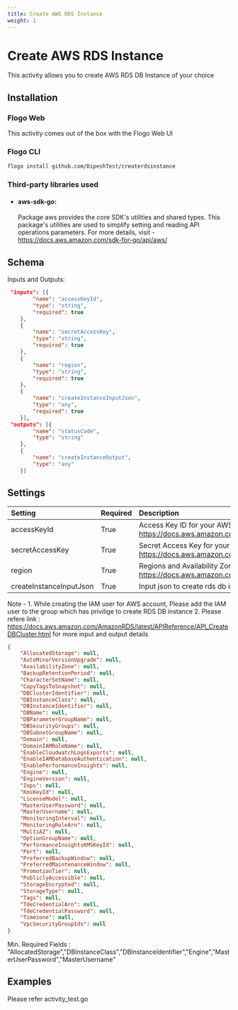 ```yaml
---
title: Create AWS RDS Instance
weight: 1
---
```


# Create AWS RDS Instance
This activity allows you to create AWS RDS DB Instance of your choice

## Installation
### Flogo Web
This activity comes out of the box with the Flogo Web UI
### Flogo CLI
```bash
flogo install github.com/DipeshTest/createrdsinstance
```

### Third-party libraries used
- #### aws-sdk-go:
	Package aws provides the core SDK's utilities and shared types. This package's utilities are used to simplify setting and reading API operations parameters. For more details, visit - https://docs.aws.amazon.com/sdk-for-go/api/aws/
	
	
## Schema
Inputs and Outputs:

```json
 "inputs": [{
		"name": "accessKeyId",
		"type": "string",
		"required": true
	},
	{
		"name": "secretAccessKey",
		"type": "string",
		"required": true
	},
	{
		"name": "region",
		"type": "string",
		"required": true
	},
	{
		"name": "createInstanceInputJson",
		"type": "any",
		"required": true
	}],
 "outputs": [{
		"name": "statusCode",
		"type": "string"
	},
	{
		"name": "createInstanceOutput",
		"type": "any"
	}]
```
## Settings
| Setting     | Required | Description |
|:------------|:---------|:------------|
| accessKeyId | True     | Access Key ID for your AWS acount , Use link :  https://docs.aws.amazon.com/IAM/latest/UserGuide/id_users_create.html |         
| secretAccessKey   | True    |Secret Access Key for your AWS acount , Use link :  https://docs.aws.amazon.com/IAM/latest/UserGuide/id_users_create.html |
| region    | True     | Regions and Availability Zones for AWS , Check link : https://docs.aws.amazon.com/AmazonRDS/latest/UserGuide/Concepts.RegionsAndAvailabilityZones.html|  
| createInstanceInputJson   | True     | Input json to create rds db instance , Please refer below json schema |

Note - 1. While creating the IAM user for AWS account, Please add the IAM user to the group which has privilige to create RDS DB instance 
       2. Please refere link : https://docs.aws.amazon.com/AmazonRDS/latest/APIReference/API_CreateDBCluster.html for more input and output details

```json
{
	"AllocatedStorage": null,
	"AutoMinorVersionUpgrade": null,
	"AvailabilityZone": null,
	"BackupRetentionPeriod": null,
	"CharacterSetName": null,
	"CopyTagsToSnapshot": null,
	"DBClusterIdentifier": null,
	"DBInstanceClass": null,
	"DBInstanceIdentifier": null,
	"DBName": null,
	"DBParameterGroupName": null,
	"DBSecurityGroups": null,
	"DBSubnetGroupName": null,
	"Domain": null,
	"DomainIAMRoleName": null,
	"EnableCloudwatchLogsExports": null,
	"EnableIAMDatabaseAuthentication": null,
	"EnablePerformanceInsights": null,
	"Engine": null,
	"EngineVersion": null,
	"Iops": null,
	"KmsKeyId": null,
	"LicenseModel": null,
	"MasterUserPassword": null,
	"MasterUsername": null,
	"MonitoringInterval": null,
	"MonitoringRoleArn": null,
	"MultiAZ": null,
	"OptionGroupName": null,
	"PerformanceInsightsKMSKeyId": null,
	"Port": null,
	"PreferredBackupWindow": null,
	"PreferredMaintenanceWindow": null,
	"PromotionTier": null,
	"PubliclyAccessible": null,
	"StorageEncrypted": null,
	"StorageType": null,
	"Tags": null,
	"TdeCredentialArn": null,
	"TdeCredentialPassword": null,
	"Timezone": null,
	"VpcSecurityGroupIds": null
}
```

Min. Required Fields : 
"AllocatedStorage","DBInstanceClass","DBInstanceIdentifier","Engine","MasterUserPassword","MasterUsername"

## Examples
Please refer activity_test.go 